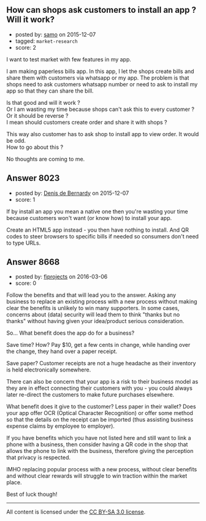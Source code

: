 ## How can shops ask customers to install an app ? Will it work?

- posted by: [samo](https://stackexchange.com/users/2421464/samo) on 2015-12-07
- tagged: `market-research`
- score: 2

I want to test market with few features in my app. 

I am making paperless bills app. In this app, I let the shops create bills and share them with customers via whatsapp or my app. The problem is that shops need to ask customers whatsapp number or need to ask to install my app so that they can share the bill.

Is that good and will it work ?<br /> 
Or I am wasting my time because shops can't ask this to every customer ?<br /> Or it should be reverse ?<br />
 I mean should customers create order and share it with shops ?<br /> 

This way also customer has to ask shop to install app to view order. It would be odd.<br /> 
How to go about this ? 

No thoughts are coming to me. 


## Answer 8023

- posted by: [Denis de Bernardy](https://stackexchange.com/users/182468/denis-de-bernardy) on 2015-12-07
- score: 1

If by install an app you mean a native one then you're wasting your time because customers won't want (or know how) to install your app.

Create an HTML5 app instead - you then have nothing to install. And QR codes to steer browsers to specific bills if needed so consumers don't need to type URLs.


## Answer 8668

- posted by: [fiprojects](https://stackexchange.com/users/5370155/fiprojects) on 2016-03-06
- score: 0

Follow the benefits and that will lead you to the answer. Asking any business to replace an existing process with a new process without making clear the benefits is unlikely to win many supporters. In some cases, concerns about (data) security will lead them to think "thanks but no thanks" without having given your idea/product serious consideration.

So... What benefit does the app do for a business? 

Save time? How? Pay $10, get a few cents in change, while handing over the change, they hand over a paper receipt.

Save paper? Customer receipts are not a huge headache as their inventory is held electronically somewhere.

There can also be concern that your app is a risk to their business model as they are in effect connecting their customers with you - you could always later re-direct the customers to make future purchases elsewhere.

What benefit does it give to the customer? Less paper in their wallet? Does your app offer OCR (Optical Character Recognition) or offer some method so that the details on the receipt can be imported (thus assisting business expense claims by employee to employer).

If you have benefits which you have not listed here and still want to link a phone with a business, then consider having a QR code in the shop that allows the phone to link with the business, therefore giving the perception that privacy is respected.

IMHO replacing popular process with a new process, without clear benefits and without clear rewards will struggle to win traction within the market place.

Best of luck though!



---

All content is licensed under the [CC BY-SA 3.0 license](https://creativecommons.org/licenses/by-sa/3.0/).
